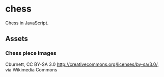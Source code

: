 # chess

Chess in JavaScript.

## Assets

### Chess piece images

Cburnett, CC BY-SA 3.0 <http://creativecommons.org/licenses/by-sa/3.0/>, via Wikimedia Commons
